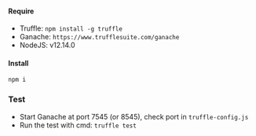 #### Require
- Truffle: ```npm install -g truffle```
- Ganache: ```https://www.trufflesuite.com/ganache```
- NodeJS: v12.14.0

#### Install
```npm i```
### Test
- Start Ganache at port 7545 (or 8545), check port in ```truffle-config.js```
- Run the test with cmd: ```truffle test```